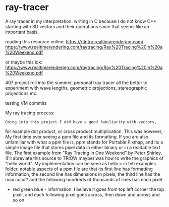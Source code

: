 # ray-tracer
A ray tracer in my interpretation:
    writing in C because I do not know C++
starting with 3D vectors and their operations since that seems like an important basis.

reading this resource online: https://rtintro.realtimerendering.com/
https://www.realtimerendering.com/raytracing/Ray%20Tracing%20in%20a%20Weekend.pdf

or maybe this idk:
https://www.realtimerendering.com/raytracing/Ray%20Tracing%20in%20a%20Weekend.pdf


407 project roll into the summer, personal tray tracer all the better to experiment with wave lengths, geometric projections, stereographic projections etc. 

testing VM commits

My ray tracing process:

    Going into this project I did have a good familiarity with vectors, 
for example dot product, or cross product multiplication. This was however,
My first time ever seeing a ppm file and its formatting. 
    If you are also unfamiliar with what a ppm file is, ppm stands for 
Portable Pixmap, and its a simple image file that stores pixel data in 
either binary or in a readable text file. The first example from "Ray Tracing
in One Weekend" by Peter Shirley, (I'll abreviate this source to TRIOW maybe)
was how to write the graphics of "hello world". My implementation can be seen
as hello.c in teh examples folder.
    notable aspects of a ppm file are that its first line has formatting
information, the second line has dimensions in pixels, the third line has the
max color? and the following hundreds of thousands of lines has each pixel
- red green blue - information.
    I believe it goes from top left corner the top pixel, and each following
pixel goes across, then down and across and so on. 

